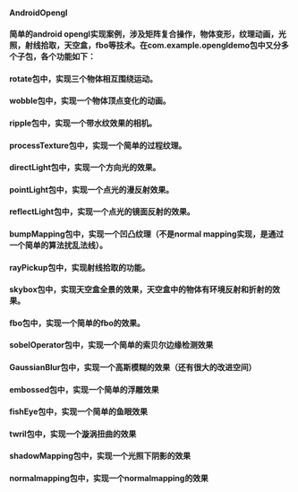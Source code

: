 #### AndroidOpengl
#### 简单的android opengl实现案例，涉及矩阵复合操作，物体变形，纹理动画，光照，射线拾取，天空盒，fbo等技术。在com.example.opengldemo包中又分多个子包，各个功能如下：
#### rotate包中，实现三个物体相互围绕运动。
#### wobble包中，实现一个物体顶点变化的动画。
#### ripple包中，实现一个带水纹效果的相机。
#### processTexture包中，实现一个简单的过程纹理。
#### directLight包中，实现一个方向光的效果。
#### pointLight包中，实现一个点光的漫反射效果。
#### reflectLight包中，实现一个点光的镜面反射的效果。
#### bumpMapping包中，实现一个凹凸纹理（不是normal mapping实现，是通过一个简单的算法扰乱法线）。
#### rayPickup包中，实现射线拾取的功能。
#### skybox包中，实现天空盒全景的效果，天空盒中的物体有环境反射和折射的效果。
#### fbo包中，实现一个简单的fbo的效果。
#### sobelOperator包中，实现一个简单的索贝尔边缘检测效果
#### GaussianBlur包中，实现一个高斯模糊的效果（还有很大的改进空间）
#### embossed包中，实现一个简单的浮雕效果
#### fishEye包中，实现一个简单的鱼眼效果
#### twril包中，实现一个漩涡扭曲的效果
#### shadowMapping包中，实现一个光照下阴影的效果
#### normalmapping包中，实现一个normalmapping的效果 
